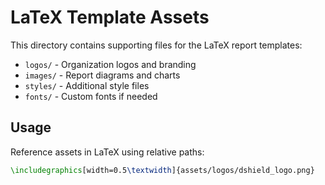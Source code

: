 # LaTeX Template Assets

This directory contains supporting files for the LaTeX report templates:

- `logos/` - Organization logos and branding
- `images/` - Report diagrams and charts  
- `styles/` - Additional style files
- `fonts/` - Custom fonts if needed

## Usage

Reference assets in LaTeX using relative paths:
```latex
\includegraphics[width=0.5\textwidth]{assets/logos/dshield_logo.png}
```
